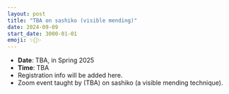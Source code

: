 ```yaml
---
layout: post
title: "TBA on sashiko (visible mending)"
date: 2024-09-09
start_date: 3000-01-01
emoji: ✨👖✨
---
```


* **Date**: TBA, in Spring 2025
* **Time**: TBA
* Registration info will be added here.
* Zoom event taught by (TBA) on sashiko (a visible mending technique).
